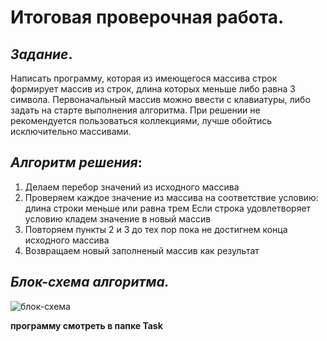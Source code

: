 # Итоговая проверочная работа.
## _Задание_.
Написать программу, которая из имеющегося массива строк формирует массив из строк, длина которых меньше либо равна 3 символа. Первоначальный массив можно ввести с клавиатуры, либо задать на старте выполнения алгоритма. При решении не рекомендуется пользоваться коллекциями, лучше обойтись исключительно массивами.

## _Алгоритм решения_: 
1. Делаем перебор значений из исходного массива
2. Проверяем каждое значение из массива на соответствие условию: длина строки меньше или равна трем
Если строка удовлетворяет условию кладем значение в новый массив
3. Повторяем пункты 2 и 3 до тех пор пока не достигнем конца исходного массива
4. Возвращаем новый заполненый массив как результат

 ## _Блок-схема алгоритма._
![блок-схема](/картинка.jpg)


**программу смотреть в папке Task**